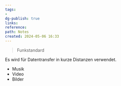 ```yaml
---
tags: 
- 
dg-publish: true
links: 
reference: 
path: Notes
created: 2024-05-06 16:33
---
```

> Funkstandard

Es wird für Datentransfer in kurze Distanzen verwendet.
- Musik
- Video
- Bilder